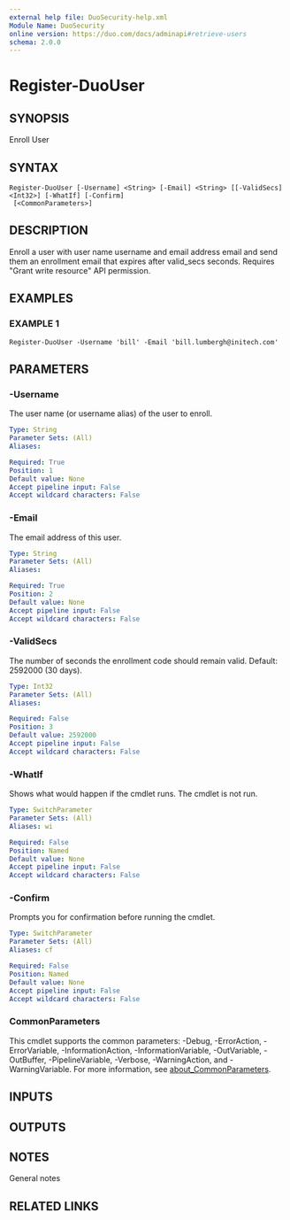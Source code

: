 ```yaml
---
external help file: DuoSecurity-help.xml
Module Name: DuoSecurity
online version: https://duo.com/docs/adminapi#retrieve-users
schema: 2.0.0
---
```


# Register-DuoUser

## SYNOPSIS
Enroll User

## SYNTAX

```
Register-DuoUser [-Username] <String> [-Email] <String> [[-ValidSecs] <Int32>] [-WhatIf] [-Confirm]
 [<CommonParameters>]
```

## DESCRIPTION
Enroll a user with user name username and email address email and send them an enrollment email that expires after valid_secs seconds.
Requires "Grant write resource" API permission.

## EXAMPLES

### EXAMPLE 1
```
Register-DuoUser -Username 'bill' -Email 'bill.lumbergh@initech.com'
```

## PARAMETERS

### -Username
The user name (or username alias) of the user to enroll.

```yaml
Type: String
Parameter Sets: (All)
Aliases:

Required: True
Position: 1
Default value: None
Accept pipeline input: False
Accept wildcard characters: False
```

### -Email
The email address of this user.

```yaml
Type: String
Parameter Sets: (All)
Aliases:

Required: True
Position: 2
Default value: None
Accept pipeline input: False
Accept wildcard characters: False
```

### -ValidSecs
The number of seconds the enrollment code should remain valid.
Default: 2592000 (30 days).

```yaml
Type: Int32
Parameter Sets: (All)
Aliases:

Required: False
Position: 3
Default value: 2592000
Accept pipeline input: False
Accept wildcard characters: False
```

### -WhatIf
Shows what would happen if the cmdlet runs.
The cmdlet is not run.

```yaml
Type: SwitchParameter
Parameter Sets: (All)
Aliases: wi

Required: False
Position: Named
Default value: None
Accept pipeline input: False
Accept wildcard characters: False
```

### -Confirm
Prompts you for confirmation before running the cmdlet.

```yaml
Type: SwitchParameter
Parameter Sets: (All)
Aliases: cf

Required: False
Position: Named
Default value: None
Accept pipeline input: False
Accept wildcard characters: False
```

### CommonParameters
This cmdlet supports the common parameters: -Debug, -ErrorAction, -ErrorVariable, -InformationAction, -InformationVariable, -OutVariable, -OutBuffer, -PipelineVariable, -Verbose, -WarningAction, and -WarningVariable. For more information, see [about_CommonParameters](http://go.microsoft.com/fwlink/?LinkID=113216).

## INPUTS

## OUTPUTS

## NOTES
General notes

## RELATED LINKS
